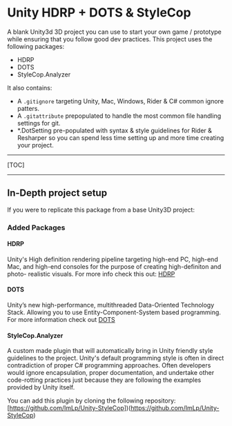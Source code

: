 # Unity HDRP + DOTS & StyleCop

A blank Unity3d 3D project you can use to start your own game / prototype while
ensuring that you follow good dev practices. This project uses the following packages:

- HDRP
- DOTS
- StyleCop.Analyzer

It also contains:

- A `.gitignore` targeting Unity, Mac, Windows, Rider & C# common ignore patters.
- A `.gitattribute` prepopulated to handle the most common file handling settings
for git.
- *.DotSetting pre-populated with syntax & style guidelines for Rider & Resharper
so you can spend less time setting up and more time creating your project.


---

[TOC]

---



## In-Depth project setup

If you were to replicate this package from a base Unity3D project:

### Added Packages

#### HDRP

Unity's High definition rendering pipeline targeting high-end PC, high-end Mac,
and high-end consoles for the purpose of creating high-definiton and photo-
realistic visuals. For more info check this out: [HDRP](https://blogs.unity3d.com/2018/09/24/the-high-definition-render-pipeline-getting-started-guide-for-artists/)

#### DOTS

Unity’s new high-performance, multithreaded Data-Oriented Technology Stack.
Allowing you to use Entity-Component-System based programming.
For more information check out [DOTS](https://unity.com/dots)

#### StyleCop.Analyzer

A custom made plugin that will automatically bring in Unity friendly style guidelines
to the project. Unity's default programming style is often in direct contradiction
of proper C# programming approaches. Often developers would ignore encapsulation,
proper documentation, and undertake other code-rotting practices just because they
are following the examples provided by Unity itself.

You can add this plugin by cloning the following repository: [https://github.com/ImLp/Unity-StyleCop])(https://github.com/ImLp/Unity-StyleCop)



